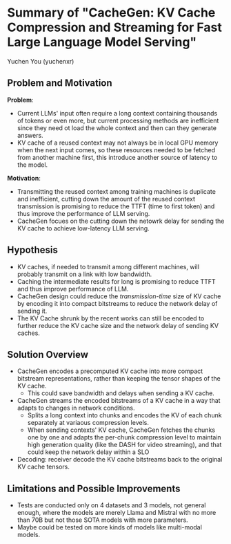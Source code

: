 # Summary of "CacheGen: KV Cache Compression and Streaming for Fast Large Language Model Serving"

Yuchen You (yuchenxr)

## Problem and Motivation

__Problem__:

- Current LLMs' input often require a long context containing thousands of tokens or even more, but current processing methods are inefficient since they need ot load the whole context and then can they generate answers.
- KV cache of a reused context may not always be in local GPU memory when the next input comes, so these resources needed to be fetched from another machine first, this introduce another source of latency to the model.

__Motivation__:

- Transmitting the reused context among training machines is duplicate and inefficient, cutting down the amount of the reused context transmission is promising to reduce the TTFT (time to first token) and thus improve the performance of LLM serving.
- CacheGen focues on the cutting down the netowrk delay for sending the KV cache to achieve low-latency LLM serving.

## Hypothesis

- KV caches, if needed to transmit among different machines, will probably transmit on a link with low bandwidth.
- Caching the intermediate results for long is promising to reduce TTFT and thus improve performance of LLM.
- CacheGen design could reduce the _transmission-time_ size of KV cache by encoding it into compact bitstreams to reduce the network delay of sending it.
- The KV Cache shrunk by the recent works can still be encoded to further reduce the KV cache size and the network delay of sending KV caches.

## Solution Overview

- CacheGen encodes a precomputed KV cache into more compact bitstream representations, rather than keeping the tensor shapes of the KV cache.
  - This could save bandwidth and delays when sending a KV cache.
- CacheGen streams the encoded bitstreams of a KV cache in a way that adapts to changes in network conditions.
  - Splits a long context into chunks and encodes the KV of each chunk separately at variaous compression levels.
  - When sending contexts' KV cache, CacheGen fetches the chunks one by one and adapts the per-chunk compression level to maintain high generation quality (like the DASH for video streaming), and that could keep the network delay within a SLO
- Decoding: receiver decode the KV cache bitstreams back to the original KV cache tensors.

## Limitations and Possible Improvements

- Tests are conducted only on 4 datasets and 3 models, not general enough, where the models are merely Llama and Mistral with no more than 70B but not those SOTA models with more parameters.
- Maybe could be tested on more kinds of models like multi-modal models.
